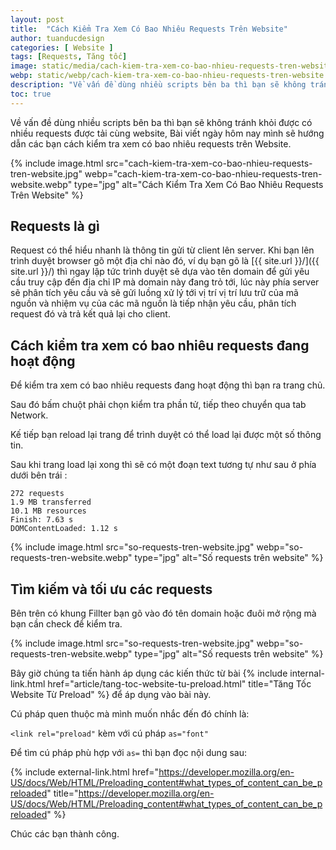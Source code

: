 ```yaml
---
layout: post
title:  "Cách Kiểm Tra Xem Có Bao Nhiêu Requests Trên Website"
author: tuanducdesign
categories: [ Website ]
tags: [Requests, Tăng tốc]
image: static/media/cach-kiem-tra-xem-co-bao-nhieu-requests-tren-website.jpg
webp: static/webp/cach-kiem-tra-xem-co-bao-nhieu-requests-tren-website.webp
description: "Về vấn đề dùng nhiều scripts bên ba thì bạn sẽ không tránh khỏi được có nhiều requests được tải cùng website."
toc: true
---
```


Về vấn đề dùng nhiều scripts bên ba thì bạn sẽ không tránh khỏi được có nhiều requests được tải cùng website, Bài viết ngày hôm nay mình sẽ hướng dẫn các bạn cách kiểm tra xem có bao nhiêu requests trên Website.

{% include image.html src="cach-kiem-tra-xem-co-bao-nhieu-requests-tren-website.jpg" webp="cach-kiem-tra-xem-co-bao-nhieu-requests-tren-website.webp" type="jpg" alt="Cách Kiểm Tra Xem Có Bao Nhiêu Requests Trên Website" %}

## Requests là gì

Request có thể hiểu nhanh là thông tin gửi từ client lên server. Khi bạn lên trình duyệt browser gõ một địa chỉ nào đó, ví dụ bạn gõ là [{{ site.url }}/]({{ site.url }}/) thì ngay lập tức trình duyệt sẽ dựa vào tên domain để gửi yêu cầu truy cập đến địa chỉ IP mà domain này đang trỏ tới, lúc này phía server sẽ phân tích yêu cầu và sẽ gửi luồng xử lý tới vị trí vị trí lưu trữ của mã nguồn và nhiệm vụ của các mã nguồn là tiếp nhận yêu cầu, phân tích request đó và trả kết quả lại cho client.

## Cách kiểm tra xem có bao nhiêu requests đang hoạt động

Để kiểm tra xem có bao nhiêu requests đang hoạt động thì bạn ra trang chủ.

Sau đó bấm chuột phải chọn kiểm tra phần tử, tiếp theo chuyển qua tab Network.

Kế tiếp bạn reload lại trang để trình duyệt có thể load lại được một số thông tin.

Sau khi trang load lại xong thì sẽ có một đoạn text tương tự như sau ở phía dưới bên trái :

```text
272 requests
1.9 MB transferred
10.1 MB resources
Finish: 7.63 s
DOMContentLoaded: 1.12 s
```

{% include image.html src="so-requests-tren-website.jpg" webp="so-requests-tren-website.webp" type="jpg" alt="Số requests trên website" %}

## Tìm kiếm và tối ưu các requests

Bên trên có khung Fillter bạn gõ vào đó tên domain hoặc đuôi mở rộng mà bạn cần check để kiểm tra.

{% include image.html src="so-requests-tren-website.jpg" webp="so-requests-tren-website.webp" type="jpg" alt="Số requests trên website" %}

Bây giờ chúng ta tiến hành áp dụng các kiến thức từ bài {% include internal-link.html href="article/tang-toc-website-tu-preload.html" title="Tăng Tốc Website Từ Preload" %} để áp dụng vào bài này.

Cú pháp quen thuộc mà mình muốn nhắc đến đó chính là:

``` <link rel="preload" ``` kèm với cú pháp ``` as="font" ```

Để tìm cú pháp phù hợp với ``` as= ``` thì bạn đọc nội dung sau:

{% include external-link.html href="https://developer.mozilla.org/en-US/docs/Web/HTML/Preloading_content#what_types_of_content_can_be_preloaded" title="https://developer.mozilla.org/en-US/docs/Web/HTML/Preloading_content#what_types_of_content_can_be_preloaded" %}

Chúc các bạn thành công.
